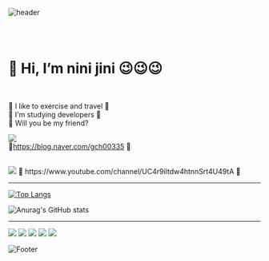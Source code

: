 

 ![header](https://capsule-render.vercel.app/api?type=waving&color=auto&height=200&section&text=NiniJini-GitHub&animation=fadeIn)
 
<br><Br>
 
 <h1>👋 Hi, I’m nini jini 😉😉😉</h1>

 <br> 

👀 I like to exercise and travel 👀
  <br>
 🌱 I'm studying developers 🌱
  <br>
 💞️ Will you be my friend?
 <br>

 <a href="https://velog.io/@seondal"><img src="https://img.shields.io/badge/Velog-3DDC84?style=flat-square&logo=Blogger&logoColor=white"/></a>  <br>
 🌼https://blog.naver.com/gch00335 🌼


<br>
<img src="https://img.shields.io/badge/youtube-색상코드?style=#FFCA28=로고명&logoColor=로고색"/> 🌼 https://www.youtube.com/channel/UC4r9iltdw4htnnSrt4U49tA 🌼
 
<hr>
<!---
gch00335/gch00335 is a ✨ special ✨ repository .
--->

[![Top Langs](https://github-readme-stats.vercel.app/api/top-langs/?username=gch00335)](https://github.com/anuraghazra/github-readme-stats)



![Anurag's GitHub stats](https://github-readme-stats.vercel.app/api?username=gch00335&count_private=true)

<hr>
 
<img src="https://img.shields.io/badge/JAVA-007396?style=for-the-badge&logo=java&logoColor=white">
<img src="https://img.shields.io/badge/javascript-F7DF1E?style=for-the-badge&logo=javascript&logoColor=white">
<img src="https://img.shields.io/badge/html5-E34F26?style=for-the-badge&logo=html5&logoColor=white">
<img src="https://img.shields.io/badge/AWS-6DB33F?style=for-the-badge&logo=spring&logoColor=white">
<img src="https://img.shields.io/badge/MySQL-4479A1?style=for-the-badge&logo=MySQL&logoColor=white">

 
 ![Footer](https://capsule-render.vercel.app/api?type=waving&color=auto&height=200&section=footer)
